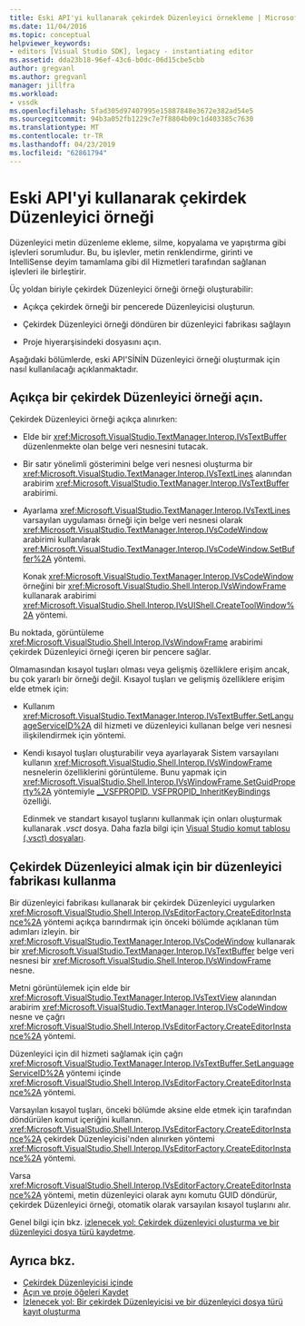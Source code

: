 ```yaml
---
title: Eski API'yi kullanarak çekirdek Düzenleyici örnekleme | Microsoft Docs
ms.date: 11/04/2016
ms.topic: conceptual
helpviewer_keywords:
- editors [Visual Studio SDK], legacy - instantiating editor
ms.assetid: dda23b18-96ef-43c6-b0dc-06d15cbe5cbb
author: gregvanl
ms.author: gregvanl
manager: jillfra
ms.workload:
- vssdk
ms.openlocfilehash: 5fad305d97407995e15887848e3672e382ad54e5
ms.sourcegitcommit: 94b3a052fb1229c7e7f8804b09c1d403385c7630
ms.translationtype: MT
ms.contentlocale: tr-TR
ms.lasthandoff: 04/23/2019
ms.locfileid: "62861794"
---
```

# <a name="instantiate-the-core-editor-by-using-the-legacy-api"></a>Eski API'yi kullanarak çekirdek Düzenleyici örneği

Düzenleyici metin düzenleme ekleme, silme, kopyalama ve yapıştırma gibi işlevleri sorumludur. Bu, bu işlevler, metin renklendirme, girinti ve IntelliSense deyim tamamlama gibi dil Hizmetleri tarafından sağlanan işlevleri ile birleştirir.

Üç yoldan biriyle çekirdek Düzenleyici örneği örneği oluşturabilir:

- Açıkça çekirdek örneği bir pencerede Düzenleyicisi oluşturun.

- Çekirdek Düzenleyici örneği döndüren bir düzenleyici fabrikası sağlayın

- Proje hiyerarşisindeki dosyasını açın.

Aşağıdaki bölümlerde, eski API'SİNİN Düzenleyici örneği oluşturmak için nasıl kullanılacağı açıklanmaktadır.

## <a name="explicitly-open-a-core-editor-instance"></a>Açıkça bir çekirdek Düzenleyici örneği açın.

Çekirdek Düzenleyici örneği açıkça alınırken:

- Elde bir <xref:Microsoft.VisualStudio.TextManager.Interop.IVsTextBuffer> düzenlenmekte olan belge veri nesnesini tutacak.

- Bir satır yönelimli gösterimini belge veri nesnesi oluşturma bir <xref:Microsoft.VisualStudio.TextManager.Interop.IVsTextLines> alanından arabirim <xref:Microsoft.VisualStudio.TextManager.Interop.IVsTextBuffer> arabirimi.

- Ayarlama <xref:Microsoft.VisualStudio.TextManager.Interop.IVsTextLines> varsayılan uygulaması örneği için belge veri nesnesi olarak <xref:Microsoft.VisualStudio.TextManager.Interop.IVsCodeWindow> arabirimi kullanılarak <xref:Microsoft.VisualStudio.TextManager.Interop.IVsCodeWindow.SetBuffer%2A> yöntemi.

   Konak <xref:Microsoft.VisualStudio.TextManager.Interop.IVsCodeWindow> örneğini bir <xref:Microsoft.VisualStudio.Shell.Interop.IVsWindowFrame> kullanarak arabirimi <xref:Microsoft.VisualStudio.Shell.Interop.IVsUIShell.CreateToolWindow%2A> yöntemi.

Bu noktada, görüntüleme <xref:Microsoft.VisualStudio.Shell.Interop.IVsWindowFrame> arabirimi çekirdek Düzenleyici örneği içeren bir pencere sağlar.

Olmamasından kısayol tuşları olması veya gelişmiş özelliklere erişim ancak, bu çok yararlı bir örneği değil. Kısayol tuşları ve gelişmiş özelliklere erişim elde etmek için:

- Kullanım <xref:Microsoft.VisualStudio.TextManager.Interop.IVsTextBuffer.SetLanguageServiceID%2A> dil hizmeti ve düzenleyici kullanan belge veri nesnesi ilişkilendirmek için yöntemi.

- Kendi kısayol tuşları oluşturabilir veya ayarlayarak Sistem varsayılanı kullanın <xref:Microsoft.VisualStudio.Shell.Interop.IVsWindowFrame> nesnelerin özelliklerini görüntüleme. Bunu yapmak için <xref:Microsoft.VisualStudio.Shell.Interop.IVsWindowFrame.SetGuidProperty%2A> yöntemiyle [__VSFPROPID. VSFPROPID_InheritKeyBindings](<xref:Microsoft.VisualStudio.Shell.Interop.__VSFPROPID.VSFPROPID_InheritKeyBindings>) özelliği.

   Edinmek ve standart kısayol tuşlarını kullanmak için onları oluşturmak kullanarak *.vsct* dosya. Daha fazla bilgi için [Visual Studio komut tablosu (.vsct) dosyaları](../extensibility/internals/visual-studio-command-table-dot-vsct-files.md).

## <a name="how-to-use-an-editor-factory-to-obtain-the-core-editor"></a>Çekirdek Düzenleyici almak için bir düzenleyici fabrikası kullanma

Bir düzenleyici fabrikası kullanarak bir çekirdek Düzenleyici uygularken <xref:Microsoft.VisualStudio.Shell.Interop.IVsEditorFactory.CreateEditorInstance%2A> yöntemi açıkça barındırmak için önceki bölümde açıklanan tüm adımları izleyin. bir <xref:Microsoft.VisualStudio.TextManager.Interop.IVsCodeWindow> kullanarak bir <xref:Microsoft.VisualStudio.TextManager.Interop.IVsTextBuffer> belge veri nesnesi bir <xref:Microsoft.VisualStudio.Shell.Interop.IVsWindowFrame> nesne.

Metni görüntülemek için elde bir <xref:Microsoft.VisualStudio.TextManager.Interop.IVsTextView> alanından arabirim <xref:Microsoft.VisualStudio.TextManager.Interop.IVsCodeWindow> nesne ve çağrı <xref:Microsoft.VisualStudio.Shell.Interop.IVsEditorFactory.CreateEditorInstance%2A> yöntemi.

Düzenleyici için dil hizmeti sağlamak için çağrı <xref:Microsoft.VisualStudio.TextManager.Interop.IVsTextBuffer.SetLanguageServiceID%2A> yöntemi içinde <xref:Microsoft.VisualStudio.Shell.Interop.IVsEditorFactory.CreateEditorInstance%2A> yöntemi.

Varsayılan kısayol tuşları, önceki bölümde aksine elde etmek için tarafından döndürülen komut içeriğini kullanın. <xref:Microsoft.VisualStudio.Shell.Interop.IVsEditorFactory.CreateEditorInstance%2A> çekirdek Düzenleyicisi'nden alınırken yöntemi <xref:Microsoft.VisualStudio.Shell.Interop.IVsEditorFactory.CreateEditorInstance%2A> yöntemi.

Varsa <xref:Microsoft.VisualStudio.Shell.Interop.IVsEditorFactory.CreateEditorInstance%2A> yöntemi, metin düzenleyici olarak aynı komutu GUID döndürür, çekirdek Düzenleyici örneği, otomatik olarak varsayılan kısayol tuşlarını alır.

Genel bilgi için bkz. [izlenecek yol: Çekirdek düzenleyici oluşturma ve bir düzenleyici dosya türü kaydetme](../extensibility/walkthrough-creating-a-core-editor-and-registering-an-editor-file-type.md).

## <a name="see-also"></a>Ayrıca bkz.

- [Çekirdek Düzenleyicisi içinde](../extensibility/inside-the-core-editor.md)
- [Açın ve proje öğeleri Kaydet](../extensibility/internals/opening-and-saving-project-items.md)
- [İzlenecek yol: Bir çekirdek Düzenleyicisi ve bir düzenleyici dosya türü kayıt oluşturma](../extensibility/walkthrough-creating-a-core-editor-and-registering-an-editor-file-type.md)